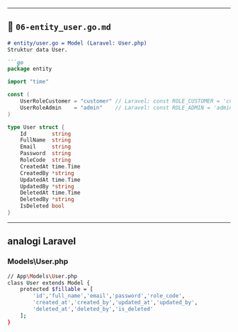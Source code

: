
---

## 📖 `06-entity_user.go.md`

```markdown
# entity/user.go = Model (Laravel: User.php)
Struktur data User.

```go
package entity

import "time"

const (
	UserRoleCustomer = "customer" // Laravel: const ROLE_CUSTOMER = 'customer';
	UserRoleAdmin    = "admin"    // Laravel: const ROLE_ADMIN = 'admin';
)

type User struct {
	Id        string
	FullName  string
	Email     string
	Password  string
	RoleCode  string
	CreatedAt time.Time
	CreatedBy *string
	UpdatedAt time.Time
	UpdatedBy *string
	DeletedAt time.Time
	DeletedBy *string
	IsDeleted bool
}
```
---

## analogi Laravel
### Models\User.php
```bash
// App\Models\User.php
class User extends Model {
    protected $fillable = [
        'id','full_name','email','password','role_code',
        'created_at','created_by','updated_at','updated_by',
        'deleted_at','deleted_by','is_deleted'
    ];
}

```